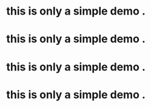 # this is only  a simple demo .

# this is only  a simple demo .
# this is only  a simple demo .
# this is only  a simple demo .
